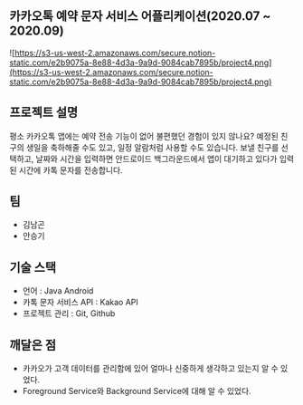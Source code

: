 ## 카카오톡 예약 문자 서비스 어플리케이션(2020.07 ~ 2020.09)

![https://s3-us-west-2.amazonaws.com/secure.notion-static.com/e2b9075a-8e88-4d3a-9a9d-9084cab7895b/project4.png](https://s3-us-west-2.amazonaws.com/secure.notion-static.com/e2b9075a-8e88-4d3a-9a9d-9084cab7895b/project4.png)

## 프로젝트 설명

평소 카카오톡 앱에는 예약 전송 기능이 없어 불편했던 경험이 있지 않나요? 예정된 친구의 생일을 축하해줄 수도 있고, 일정 알람처럼 사용할 수도 있습니다. 보낼 친구를 선택하고, 날짜와 시간을 입력하면 안드로이드 백그라운드에서 앱이 대기하고 있다가 입력된 시간에 카톡 문자를 전송합니다.

## 팀
- 김남곤
- 안승기

## 기술 스택
- 언어 : Java Android
- 카톡 문자 서비스 API : Kakao API
- 프로젝트 관리 : Git, Github

## 깨달은 점

- 카카오가 고객 데이터를 관리함에 있어 얼마나 신중하게 생각하고 있는지 알 수 있었다.
- Foreground Service와 Background Service에 대해 알 수 있었다.
